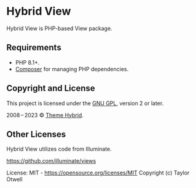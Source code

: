 # Hybrid View

Hybrid View is PHP-based View package.

## Requirements

* PHP 8.1+.
* [Composer](https://getcomposer.org/) for managing PHP dependencies.

## Copyright and License

This project is licensed under the [GNU GPL](http://www.gnu.org/licenses/old-licenses/gpl-2.0.html), version 2 or later.

2008&thinsp;&ndash;&thinsp;2023 &copy; [Theme Hybrid](https://themehybrid.com).

## Other Licenses

Hybrid View utilizes code from Illuminate.

https://github.com/illuminate/views

License: MIT - https://opensource.org/licenses/MIT
Copyright (c) Taylor Otwell
